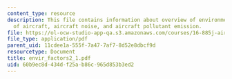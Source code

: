 ```yaml
---
content_type: resource
description: This file contains information about overview of environmental effects
  of aircraft, aircraft noise, and aircraft pollutant emission.
file: https://ol-ocw-studio-app-qa.s3.amazonaws.com/courses/16-885j-aircraft-systems-engineering-fall-2004/60b9ec8d434df25ab86c965d853b3ed2_envir_factors2_1.pdf
file_type: application/pdf
parent_uid: 11cdee1a-555f-7a47-7af7-8d52e8dbcf9d
resourcetype: Document
title: envir_factors2_1.pdf
uid: 60b9ec8d-434d-f25a-b86c-965d853b3ed2
---
```

